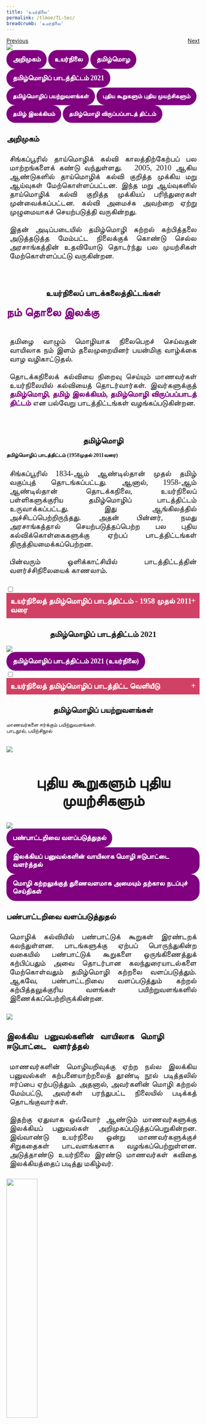 ```yaml
---
title: 'உயர்நிலை'
permalink: /tlmoe/TL-Sec/
breadcrumb: 'உயர்நிலை'
---
```

<html>
<body>
<style>
 table {
  font-family: arial, sans-serif;
  border-collapse: collapse;
  width: 100%;
}

td{
  border: 1px solid #dddddd;
  text-align: left;
  padding: 8px;
  width:60%;
}
.btab{
  width:0%;
}
  .tab img{
   width: 80%;
 }
  * {
  box-sizing: border-box;
}

 .tab table {
   display: none;
}
.tab table:target {
  display: block;
}
  .column {
  float: left;
  width: 80%;
  padding: 5px;
}
.atab label {
    position: relative;
    display: block;
    background: #d14165;
    color: #fff;
    font-weight: 700;
    padding: 10px;
    cursor: pointer;
 }
 .row {
    display: flex;
    height: 7%;
}
.row:not(.is-desktop) {
    display: flex;
    height: auto;
}
 .atab label::after {
  content: "+";
  font-size: 22px;
  position: absolute;
  right: 10px;
  top: 7px;
  transition: all 0.4s;
}
 iframe{
border : 0;
width:80%;
}
 .atab input[type=checkbox]:checked + label::after,
.atab input[type=radio]:checked + label::after {
    content: 'x';
    right: 14px;
    top: 7px;
  //transform:rotate(-225deg);
   /* transform: rotate(90deg); */
}
.tab-content {
  overflow: hidden;
  display: none;
  width:100%; 
}
.atab{
  margin-bottom: 5px;
  width:100%;  
}
  a.btn:hover, a.btn:active 
{background: lightgrey;
border-radius: 12px;}

.btn {
padding-top: 10px !important;
padding-right: 23px !important;
padding-bottom: 10px !important;
padding-left: 23px !important;
margin-left:25px;
}
</style>
<!-- Global site tag (gtag.js) - Google Ads: 726049306 -->
<script async src="https://www.googletagmanager.com/gtag/js?id=AW-726049306"></script>
<script>
  window.dataLayer = window.dataLayer || [];
  function gtag(){dataLayer.push(arguments);}
  gtag('js', new Date());

  gtag('config', 'AW-726049306');
</script>
<a href="/gallery/தமிழ்மொழிக்-காட்சிக்கூடம்-tamil-exhibitions-b/moe-curriculum/" class="btn" style="float:left;">Previous</a>
 <a href="/tlmoe/tl-preu/" class="btn" style="float:right;">Next</a>
 <br/>
<img src="/images/TL-Sec_Header.jpg">
<br/>
 <a href="#C5" style="background-color: purple; font-size: 18px; font-family:Anjal New InaiMathi Sch Book; font-weight: bold; text-decoration: none; padding: 14px 16px; color: #ffffff; border-radius: 24px; display: inline-block; miso-padding-alt: 0;">அறிமுகம்</a>
 <a href="#C1" style="background-color: purple; font-size: 18px; font-family:Anjal New InaiMathi Sch Book; font-weight: bold; text-decoration: none; padding: 14px 16px; color: #ffffff; border-radius: 24px; display: inline-block; miso-padding-alt: 0;">உயர்நிலை </a>
 <a href="#C2" style="background-color: purple; font-size: 18px; font-family:Anjal New InaiMathi Sch Book; font-weight: bold; text-decoration: none; padding: 14px 16px; color: #ffffff; border-radius: 24px; display: inline-block; miso-padding-alt: 0;">தமிழ்மொழ</a>
 <a href="#C3" style="background-color: purple; font-size: 18px; font-family:Anjal New InaiMathi Sch Book; font-weight: bold; text-decoration: none; padding: 14px 16px; color: #ffffff; border-radius: 24px; display: inline-block; miso-padding-alt: 0;">தமிழ்மொழிப் பாடத்திட்டம் 2021</a>
 <a href="#C8" style="background-color: purple; font-size: 16px; font-family:Anjal New InaiMathi Sch Book; font-weight: bold; text-decoration: none; padding: 14px 16px; color: #ffffff; border-radius: 24px; display: inline-block; miso-padding-alt: 0;">தமிழ்மொழிப் பயற்றுவளங்கள்</a>
 <a href="#C4" style="background-color: purple; font-size: 16px; font-family:Anjal New InaiMathi Sch Book; font-weight: bold; text-decoration: none; padding: 14px 16px; color: #ffffff; border-radius: 24px; display: inline-block; miso-padding-alt: 0;">புதிய கூறுகளும் புதிய முயற்சிகளும்</a>
 <a href="#C6" style="background-color: purple; font-size: 16px; font-family:Anjal New InaiMathi Sch Book; font-weight: bold; text-decoration: none; padding: 14px 16px; color: #ffffff; border-radius: 24px; display: inline-block; miso-padding-alt: 0;">தமிழ் இலக்கியம்</a>
 <a href="#C7" style="background-color: purple; font-size: 16px; font-family:Anjal New InaiMathi Sch Book; font-weight: bold; text-decoration: none; padding: 14px 16px; color: #ffffff; border-radius: 24px; display: inline-block; miso-padding-alt: 0;">தமிழ்மொழி விருப்பப்பாடத் திட்டம்</a><br/>
 

  <h2 id="C5" style="font-family:Anjal New InaiMathi Sch Book;">அறிமுகம் </h2> 
<table style="  border-collapse: collapse;
  width: 100%;">
   <p style="font-family:Anjal New InaiMathi Sch Book; text-align:justify; padding:8px; font-size: 20px;">சிங்கப்பூரில் தாய்மொழிக் கல்வி காலத்திற்கேற்பப் பல மாற்றங்களைக் கண்டு வந்துள்ளது. &nbsp; 2005, 2010 ஆகிய ஆண்டுகளில் தாய்மொழிக் கல்வி குறித்த முக்கிய மறு ஆய்வுகள் மேற்கொள்ளப்பட்டன. இந்த மறு ஆய்வுகளில் தாய்மொழிக் கல்வி குறித்த முக்கியப் பரிந்துரைகள் முன்வைக்கப்பட்டன. கல்வி அமைச்சு அவற்றை ஏற்று முழுமையாகச் செயற்படுத்தி வருகின்றது.<br/>
   <br/>
    இதன் அடிப்படையில் தமிழ்மொழி கற்றல் கற்பித்தலை அடுத்தடுத்த மேம்பட்ட  நிலைக்குக் கொண்டு செல்ல அரசாங்கத்தின் உதவியோடு தொடர்ந்து பல முயற்சிகள் மேற்கொள்ளப்பட்டு வருகின்றன. </p><br/>

  <h2 id="C1" style="font-family:Anjal New InaiMathi Sch Book; text-align:center;">உயர்நிலைப் பாடக்கலைத்திட்டங்கள்</h2>
 <h4><span style="font-family:Anjal New InaiMathi Sch Book; font-size:30px;color:purple;">நம் தொலை இலக்கு</span></h4>
 <table style="  border-collapse: collapse;
  width: 100%;">
 
  <p style=" text-align:justify; padding:8px; font-family:Anjal New InaiMathi Sch Book; font-size:20px;"> தமிழை வாழும் மொழியாக நிலைபெறச் செய்வதன் வாயிலாக நம் இளம் தலைமுறையினர் பயன்மிகு வாழ்க்கை வாழ வழிகாட்டுதல்.<br/>
   <br/>
   தொடக்கநிலைக் கல்வியை நிறைவு செய்யும் மாணவர்கள் உயர்நிலையில் கல்வியைத் தொடர்வார்கள். இவர்களுக்குத் <span style="font-weight:bold; color:purple;">தமிழ்மொழி, தமிழ் இலக்கியம், தமிழ்மொழி விருப்பப்பாடத் திட்டம்</span> என பல்வேறு பாடத்திட்டங்கள் வழங்கப்படுகின்றன. </p><br/>

  <h2 id="C2" style="font-family:Anjal New InaiMathi Sch Book; text-align:center;">தமிழ்மொழி</h2>
 <p style="font-family:Anjal New InaiMathi Sch Book; text-align:left; font-weight:bold;">தமிழ்மொழிப் பாடத்திட்டம் (1958முதல் 2011வரை)</p>
  <p style=" text-align:justify; padding:8px; font-family:Anjal New InaiMathi Sch Book; font-size: 20px;"> சிங்கப்பூரில் 1834-ஆம் ஆண்டில்தான் முதல் தமிழ் வகுப்புத் தொடங்கப்பட்டது. ஆனால், 1958-ஆம் ஆண்டில்தான் தொடக்கநிலை, உயர்நிலைப் பள்ளிகளுக்குரிய தமிழ்மொழிப் பாடத்திட்டம் உருவாக்கப்பட்டது. இது ஆங்கிலத்தில் அச்சிடப்பெற்றிருந்தது. அதன் பின்னர், நமது அரசாங்கத்தால் செயற்படுத்தப்பெற்ற பல புதிய கல்விக்கொள்கைகளுக்கு ஏற்பப் பாடத்திட்டங்கள் திருத்தியமைக்கப்பெற்றன. <br/>
   <br/>
   பின்வரும் ஒளிக்காட்சியில் பாடத்திட்டத்தின் வளர்ச்சிநிலையைக் காணலாம்.  </p>

<div class="atab">
      <input id="tab-4" type="checkbox" name="tab">
    <label for="tab-4" style="font-family:Anjal New InaiMathi Sch Book; font-size:20px" class="lbCh"> உயர்நிலைத் தமிழ்மொழிப் பாடத்திட்டம் - 1958  முதல் 2011 வரை
</label>
     <div class="tab-content">
       <center>
  <iframe width="560" height="315" src="https://www.youtube.com/embed/6sBb03SK3wI" frameborder="0" allow="accelerometer; autoplay; encrypted-media; gyroscope; picture-in-picture" allowfullscreen></iframe> </center>
</div></div>
  
 <h2 id="C3" style="font-family:Anjal New InaiMathi Sch Book; text-align:center;">தமிழ்மொழிப் பாடத்திட்டம் 2021</h2>
<img src="/images/TL-Sec_Image01.jpg"><br/>
 <a href="https://www.mtls.edu.sg/Gallery/2021-tamil-curriculum.pdf" target="_blank" style="background-color: purple; font-size: 18px; font-family:Anjal New InaiMathi Sch Book; font-weight: bold; text-decoration: none; padding: 14px 16px; color: #ffffff; border-radius: 24px; display: inline-block; miso-padding-alt: 0;">தமிழ்மொழிப் பாடத்திட்டம் 2021 (உயர்நிலை)</a><br/>
  
<div class="atab">
      <input id="tab-5" type="checkbox" name="tab">
    <label for="tab-5" style="font-family:Anjal New InaiMathi Sch Book; font-size:20px" class="lbCh"> உயர்நிலைத் தமிழ்மொழிப் பாடத்திட்ட வெளியீடு
</label>
     <div class="tab-content">
       <center>
         <iframe width="560" height="315" src="https://www.youtube.com/embed/rGFqD2sxPfc" frameborder="0" allow="accelerometer; autoplay; encrypted-media; gyroscope; picture-in-picture" allowfullscreen></iframe></center>
</div></div>

 <h2 id="C8" style="font-family:Anjal New InaiMathi Sch Book; text-align:center;">தமிழ்மொழிப் பயற்றுவளங்கள்</h2>
 <p style="text-align:left; font-family:Anjal New InaiMathi Sch Book;">மாணவர்களை ஈர்க்கும் பயிற்றுவளங்கள். <br/>
  பாடநூல், பயிற்சிநூல் </p><br/>

  <img src="/tlmoe/TL-Textbooks-&-Workbooks.gif">

 <h2 id="C4" style="font-family:Anjal New InaiMathi Sch Book; font-size: 40px; text-align:center;">புதிய கூறுகளும் புதிய முயற்சிகளும் </h2>
 <img src="/images/TL-Sec_Image02.jpg"><br/>  
  <a href="#C9" style="background-color: purple; font-size: 18px; font-family:Anjal New InaiMathi Sch Book; font-weight: bold; text-decoration: none; padding: 14px 16px; color: #ffffff; border-radius: 24px; display: inline-block; miso-padding-alt: 0;">பண்பாட்டறிவை வளப்படுத்துதல்</a>
  <a href="#C10" style="background-color: purple; font-size: 18px; font-family:Anjal New InaiMathi Sch Book; font-weight: bold; text-decoration: none; padding: 14px 16px; color: #ffffff; border-radius: 24px; display: inline-block; miso-padding-alt: 0;">இலக்கியப் பனுவல்களின் வாயிலாக மொழி ஈடுபாட்டை வளர்த்தல்</a>
  <a href="#C11" style="background-color: purple; font-size: 18px; font-family:Anjal New InaiMathi Sch Book; font-weight: bold; text-decoration: none; padding: 14px 16px; color: #ffffff; border-radius: 24px; display: inline-block; miso-padding-alt: 0;">மொழி கற்றலுக்குத் துணைவளமாக அமையும் தற்கால நடப்புச் செய்திகள்</a>
<br/>

<h2 id="C9" style="font-family:Anjal New InaiMathi Sch Book; text-align:left;">பண்பாட்டறிவை வளப்படுத்துதல்</h2>
<p style="font-family:Anjal New InaiMathi Sch Book; text-align:justify; padding:8px; font-size:20px;">மொழிக் கல்வியில் பண்பாட்டுக் கூறுகள் இரண்டறக் கலந்துள்ளன. பாடங்களுக்கு ஏற்பப் பொருந்துகின்ற வகையில் பண்பாட்டுக் கூறுகளை ஒருங்கிணைத்துக் கற்பிப்பதும் அவை தொடர்பான கலந்துரையாடல்களை மேற்கொள்வதும் தமிழ்மொழி கற்றலை வளப்படுத்தும். ஆகவே, பண்பாட்டறிவை வளப்படுத்தும் கற்றல் கற்பித்தலுக்குரிய வளங்கள் பயிற்றுவளங்களில் இணைக்கப்பெற்றிருக்கின்றன. </p>
     <img src="/images/TL-Sec_Image03.jpg">
 
 <h2 id="C10" style="font-family:Anjal New InaiMathi Sch Book; font-size:22px; text-align:left;">இலக்கிய &nbsp; பனுவல்களின் &nbsp; வாயிலாக &nbsp; மொழி &nbsp; ஈடுபாட்டை &nbsp; வளர்த்தல் </h2>
<p style="font-family:Anjal New InaiMathi Sch Book; text-align:justify; padding: 8px; font-size:20px;">மாணவர்களின் மொழியறிவுக்கு ஏற்ற நல்ல இலக்கிய பனுவல்கள் கற்பனையாற்றலைத் தூண்டி நூல் படித்தலில் ஈர்ப்பை ஏற்படுத்தும். அதனால், அவர்களின் மொழி கற்றல் மேம்பட்டு, அவர்கள் பரந்துபட்ட நிலையில் படிக்கத் தொடங்குவார்கள்.<br/>
 <br/>
இதற்கு ஏதுவாக ஒவ்வோர் ஆண்டும் மாணவர்களுக்கு இலக்கியப் பனுவல்கள் அறிமுகப்படுத்தப்பெறுகின்றன.  இவ்வாண்டு உயர்நிலை ஒன்று மாணவர்களுக்குச் சிறுகதைகள் பாடவளங்களாக வழங்கப்பெற்றுள்ளன.
 அடுத்தாண்டு உயர்நிலை இரண்டு மாணவர்கள் கவிதை இலக்கியத்தைப் படித்து மகிழ்வர். </p>
  <img src="/tlmoe/TL Sec Books.gif" style="width:40%;">
  
  <p id="C11">.</p>
<img src="/images/TL-Sec_Image04.jpg"><br/><br/>
   <div class="atab">
      <input id="tab-2" type="checkbox" name="tab">
    <label for="tab-2" style="font-family:Anjal New InaiMathi Sch Book; font-size:20px; text-align:justify;" class="lbCh">மாணவர் கற்றல் தளம்
</label>
     <div class="tab-content">
<center>
  <iframe class="iframe2" width="560" height="315" src="https://www.youtube.com/embed/jisfwIJXdCA" frameborder="0" allow="accelerometer; autoplay; encrypted-media; gyroscope; picture-in-picture" allowfullscreen></iframe></center>
</div></div>
   <div class="atab">
     <input id="tab-3" type="checkbox" name="tab">
   <label for="tab-3" style="font-family:Anjal New InaiMathi Sch Book; font-size:20px; text-align:justify;">எழுத்திலிருந்து பேச்சுமொழி வடிவமாற்றாம்
</label>
     <div class="tab-content">
<center>
  <iframe width="560" height="315" src="https://www.youtube.com/embed/grfbtAhjzxw" frameborder="0" allow="accelerometer; autoplay; encrypted-media; gyroscope; picture-in-picture" allowfullscreen></iframe></center>
   </div></div>

<img src="/images/TL-Sec_Image05.jpg">
 <center>
 <iframe width="560" height="315" src="https://www.youtube.com/embed/nnuIhutTDUM" frameborder="0" allow="accelerometer; autoplay; encrypted-media; gyroscope; picture-in-picture" allowfullscreen></iframe></center>

<img src="/images/TL-Sec_Image06.jpg">
 
 <h2 style="font-family:Anjal New InaiMathi Sch Book; text-align:left;">மொழி விளையாட்டு </h2>
<p style="font-family:Anjal New InaiMathi Sch Book; text-align:justify; padding:8px; font-size:20px;"> சொல்வளப் பெருக்கம், பேச்சுவழிக் கருத்துப்பரிமாற்றம், எழுத்துவழிக் கருத்துப்பரிமாற்றம் முதலியவற்றுக்கு உதவும் மொழி விளையாட்டுகள் பாடநூல்களில் வழங்கப்பட்டுள்ளன. </p>

<br/>
<table style=" border-collapse: collapse; width: 100%;">
<tr>
  <td style=" text-align: left;padding: 8px;width:50%;"><img src="/tlmoe/image01.png"></td>
    <td style=" text-align: left;padding: 8px;width:50%;"><img src="/tlmoe/image02.png" ></td>
     
  </tr>
  </table>
     <table style="  border-collapse: collapse;
  width: 100%;">
 
  <tr>
      <td style=" text-align: left;padding: 8px;width:25%;"><img src="/tlmoe/image03.png"></td>
        <td style=" text-align: left;padding: 8px;width:50%;"><img src="/tlmoe/image04.png" ></td>
    </tr>
</table>
<br/>
<img src="/images/TL-Sec_Image07.jpg">
   <h2 id="C6" style="font-family:Anjal New InaiMathi Sch Book;">தமிழ் இலக்கியம்</h2>
 <p style="font-family:Anjal New InaiMathi Sch Book; text-align:justify;">
 <strong>உயர்நிலை 3-இல்</strong> பயிலும் மாணவர்களுக்குத் தமிழ் இலக்கியம் ஒரு பாடமாக வழங்கப்படுகிறது. <br/>
 இப்பாடத்தைப் பயில விரும்பும் மாணவர்கள் உயர்நிலை 2 இறுதியில் <strong>தமிழ்மொழியில்</strong> A2 அல்லது <strong>உயர்தமிழில் </strong>B3 பெற்றிருத்தல் வேண்டும். </p>
<img src="/images/TL-Sec_Image08.jpg"><br/>
  <a href="https://www.mtls.edu.sg/Gallery/2019-literature-in-tamil-(secondary)-syllabus.pdf" target="_blank" style="background-color: purple; font-size: 18px; font-family:Anjal New InaiMathi Sch Book; font-weight: bold; text-decoration: none; padding: 14px 16px; color: #ffffff; border-radius: 24px; display: inline-block; miso-padding-alt: 0;">தமிழ் இலக்கியப் பாடத்திட்டப் பணிச்சட்டம் 2019</a>

<h2 id="C7" style="font-family:Anjal New InaiMathi Sch Book;">தமிழ்மொழி விருப்பப்பாடத் திட்டம் (Tamil Language Elective Programme - TLEP)</h2>
<p style="font-family:Anjal New InaiMathi Sch Book; text-align:justify;">தமிழ்மொழி விருப்பப்பாடத் திட்டம் 2020-ஆம் ஆண்டு அறிமுகம் கண்டது. இத்திட்டம் உயர்நிலை 3-இல் தமிழ் இலக்கியம் பயிலும் மாணவர்களுக்கு உரியது. இது தற்போது மூன்று உயர்நிலைப்பள்ளிகளில் செயற்படுத்தப்படுகிறது.
<br/><br/>
 <strong>இத்திட்டத்தின் நோக்கம் </strong><br/>
தகுதி வாய்ந்த மாணவர்களைத் தமிழ்மொழியில் ஆற்றல் மிக்கவர்களாகவும் தமிழ் இலக்கியத்திலும் பண்பாட்டிலும் அவர்களுக்கிருக்கும் புரிந்துணர்வைப் பேணி வளர்க்கவும் இத்திட்டம் வகைசெய்யும். அதோடு, மாணவர்களை இருமொழியாற்றல் மிக்கவர்களாக உருவாக்குவதே இந்தத் திட்டத்தின் நோக்கமாகும்.
</p><br/>
<img src="/images/TL-Sec_Image09.jpg">
<img src="/images/TL-Sec_Image10.jpg">
     <br/>
<img src="/images/TL-Sec_Image11.jpg">
   <br/>
  <a href="/Gallery/TL-Sec-tlep-jc-infosheet-students.pdf" style="background-color: purple; font-size: 18px; font-family:Anjal New InaiMathi Sch Book; font-weight: bold; text-decoration: none; padding: 14px 16px; color: #ffffff; border-radius: 24px; display: inline-block; miso-padding-alt: 0;">TLEP Infosheet - Secondary</a>
  <a href="/Gallery/TL-Sec-tlep-jc-infosheet-students.pdf" style="background-color: purple; font-size: 18px; font-family:Anjal New InaiMathi Sch Book; font-weight: bold; text-decoration: none; padding: 14px 16px; color: #ffffff; border-radius: 24px; display: inline-block; miso-padding-alt: 0;">TLEP Infosheet - JC</a>
   <br/>
 <img src="/images/TL-Sec-TLEP-Schools-Update.jpg">  
<br/><br/>

 <img src="/images/TL-Sec-Optional-Curriculum-Update.jpg"><br/>
    
   <div class="atab">
      <input id="tab-1" type="checkbox" name="tab">
    <label for="tab-1" style="font-family:Anjal New InaiMathi Sch Book; font-size:20px; text-align:justify;">தமிழ்மொழி விருப்பப்பாடத் திட்டம் பயிலும் மாணவர்களின் படைப்பு
</label>
     <div class="tab-content">
<center>
  <span style="font-family:Anjal New InaiMathi Sch Book; font-size:25px; font-weight:bold;">காமன்வெல்த் உயர்நிலைப்பள்ளி</span><br/>
  <iframe width="560" height="315" src="https://www.youtube.com/embed/giDBQvuLZp0" frameborder="0" allow="accelerometer; autoplay; encrypted-media; gyroscope; picture-in-picture" allowfullscreen></iframe><br/><br/>
 <span style="font-family:Anjal New InaiMathi Sch Book; font-size:25px; font-weight:bold;">ரிவர்சைடு உயர்நிலைப்பள்ளி</span><br/>
 <span style="font-family:Anjal New InaiMathi Sch Book; font-size:18px; text-align:justify;">அன்பழகன் நிவேதிதா _உயர்நிலை 3 </span><br/>
<iframe width="560" height="315" src="https://www.youtube.com/embed/VbDOJKBV8-c" frameborder="0" allow="accelerometer; autoplay; encrypted-media; gyroscope; picture-in-picture" allowfullscreen></iframe><br/><br/>
<span style="font-family:Anjal New InaiMathi Sch Book; font-size:25px; font-weight:bold;">யீசூன் டவுன் உயர்நிலைப்பள்ளி</span><br/>
 <span style="font-family:Anjal New InaiMathi Sch Book; font-size:18px; text-align:justify;">ஹீரன்_உயர்நிலை 3</span><br/>
<iframe width="560" height="315" src="https://www.youtube.com/embed/bcwSzzG_gMo" frameborder="0" allow="accelerometer; autoplay; encrypted-media; gyroscope; picture-in-picture" allowfullscreen></iframe></center>
    </div></div>


<div class="btntop"><a href="#top" style="text-decoration:none;"><span style="color:white"><b>Top</b></span></a></div>
